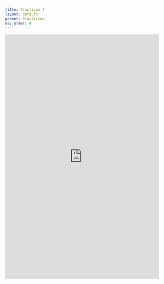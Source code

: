 ```yaml
---
title: Practicum 4
layout: default
parent: Practicums
nav_order: 4
---
```

<iframe 
    src="https://docs.google.com/document/d/e/2PACX-1vTAO-yxmE_dPjzTouUN96mzULF5Ty8-WBUhdj2INf4wIoBr-UhEeuxLLukQphEvWi_Gt6SfsG7C1Gup/pub?embedded=true" 
    width="100%" 
    height="800px" 
    frameborder="0" 
    allowfullscreen>
</iframe>
